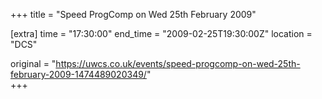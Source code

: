 +++
title = "Speed ProgComp on Wed 25th February 2009"

[extra]
time = "17:30:00"
end_time = "2009-02-25T19:30:00Z"
location = "DCS"

original = "https://uwcs.co.uk/events/speed-progcomp-on-wed-25th-february-2009-1474489020349/"    
+++



